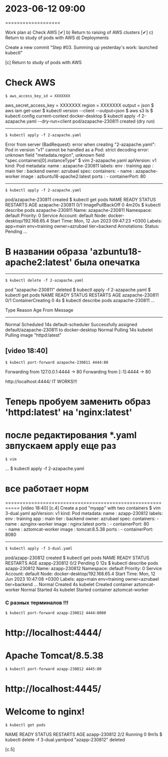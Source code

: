 # 2023-06-12  09:00
===================

Work plan
a) Check AWS    [✔]
b) Return to raising of AWS clusters    [✔]
c) Return to study of pods with AWS
d) Deployments



Create a new commit "Step #03. Summing up yesterday's work: launched kubectl"


[c]  Return to study of pods with AWS

# Check AWS
    $ aws_access_key_id = XXXXXXX
aws_secret_access_key = XXXXXXX
region = XXXXXXX
output = json
    $ aws iam get-user
    $ kubectl version --client --output=json
    $ aws s3 ls
    $ kubectl config current-context
docker-desktop
    $ kubectl apply -f 2-azapache.yaml --dry-run=client
pod/azapache-230811 created (dry run)

-----------------------
    $ kubectl apply -f 2-azapache.yaml
Error from server (BadRequest): error when creating "2-azapache.yaml": Pod in version "v1" cannot be handled as a Pod: strict decoding error: unknown field "metadata.region", unknown field "spec.containers[0].instanceType"
    $ vim 2-azapache.yaml
apiVersion: v1
kind: Pod
metadata:
  name  : azapache-230811
  labels:
    env  : training
    app  : main
    tier : backend
    owner: azrubael
spec:
  containers:
    - name  : azapache-worker
      image : azbuntu18-apache2:latest
      ports :
        - containerPort: 80

-----------------------
    $ kubectl apply -f 2-azapache.yaml
pod/azapache-230811 created
    $ kubectl get pods
NAME              READY   STATUS             RESTARTS   AGE
azapache-230811   0/1     ImagePullBackOff   0          4m20s
    $ kubectl describe pods azapache-230811
Name:             azapache-230811
Namespace:        default
Priority:         0
Service Account:  default
Node:             docker-desktop/192.168.65.4
Start Time:       Mon, 12 Jun 2023 09:47:23 +0300
Labels:           app=main
                  env=training
                  owner=azrubael
                  tier=backend
Annotations:      <none>
Status:           Pending
...
# В названии образа 'azbuntu18-apache2:latest' была опечатка

-----------------------
    $ kubectl delete -f 2-azapache.yaml
pod "azapache-230811" deleted
    $ kubectl apply -f 2-azapache.yaml
    $ kubectl get pods
NAME              READY   STATUS              RESTARTS   AGE
azapache-230811   0/1     ContainerCreating   0          4s
    $ kubectl describe pods azapache-230811
...

Type    Reason     Age   From               Message
----    ------     ----  ----               -------
Normal  Scheduled  14s   default-scheduler  Successfully assigned default/azapache-230811 to docker-desktop
Normal  Pulling    14s   kubelet            Pulling image "httpd:latest"

[video 18:40] 
-----------------------
    $ kubectl port-forward azapache-230811 4444:80
Forwarding from 127.0.0.1:4444 -> 80
Forwarding from [::1]:4444 -> 80

http://localhost:4444/
IT WORKS!!!

# Теперь пробуем заменить образ 'httpd:latest' на 'nginx:latest'
# после редактирования *.yaml звпускаем apply еще раз
    $ vim 
...
    $ kubectl apply -f 2-azapache.yaml
# все работает норм

===========================================================
[video 18:40] 
[c.4] Create a pod "myapp" with two containers
    $ vim 3-dual.yaml
apiVersion: v1
kind: Pod
metadata:
  name  : azapp-230812
  labels:
    env  : training
    app  : main
    tier : backend
    owner: azrubael
spec:
  containers:
    - name  : aznginx-worker
      image : nginx:latest
      ports :
        - containerPort: 80      
    - name  : aztomcat-worker
      image : tomcat:8.5.38
      ports :
        - containerPort: 8080
        
-----------------------
    $ kubectl apply -f 3-dual.yaml
pod/azapp-230812 created
    $ kubectl get pods
NAME           READY   STATUS    RESTARTS   AGE
azapp-230812   0/2     Pending   0          12s
    $ kubectl describe pods azapp-230812
Name:             azapp-230812
Namespace:        default
Priority:         0
Service Account:  default
Node:             docker-desktop/192.168.65.4
Start Time:       Mon, 12 Jun 2023 10:47:08 +0300
Labels:           app=main
                  env=training
                  owner=azrubael
                  tier=backend
...
Normal  Created    4s    kubelet            Created container aztomcat-worker
Normal  Started    4s    kubelet            Started container aztomcat-worker

### С разных терминалов !!!
    $ kubectl port-forward azapp-230812 4444:8080
# http://localhost:4444/
# Apache Tomcat/8.5.38
    $ kubectl port-forward azapp-230812 4445:80
# http://localhost:4445/
# Welcome to nginx!
    $ kubectl get pods
NAME           READY   STATUS    RESTARTS   AGE
azapp-230812   2/2     Running   0          9m1s
    $ kubectl delete -f 3-dual.yamlpod "azapp-230812" deleted


[c.5]